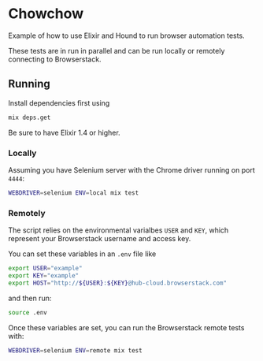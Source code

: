 # Chowchow

Example of how to use Elixir and Hound to run browser automation tests.

These tests are in run in parallel and can be run locally or remotely connecting to Browserstack.

## Running

Install dependencies first using

```bash
mix deps.get
```

Be sure to have Elixir 1.4 or higher.

### Locally

Assuming you have Selenium server with the Chrome driver running on port `4444`:

```bash
WEBDRIVER=selenium ENV=local mix test
```

### Remotely

The script relies on the environmental varialbes `USER` and `KEY`, which represent your Browserstack username and access key.

You can set these variables in an `.env` file like

```bash
export USER="example"
export KEY="example"
export HOST="http://${USER}:${KEY}@hub-cloud.browserstack.com"
```

and then run:

```bash
source .env
```
Once these variables are set, you can run the Browserstack remote tests with:

```bash
WEBDRIVER=selenium ENV=remote mix test
```
